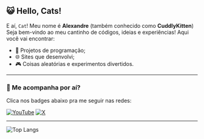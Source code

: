 ## 😺 Hello, Cats!

E aí, <code>Cat</code>! Meu nome é **Alexandre** (também conhecido como **CuddlyKitten**)  
Seja bem-vindo ao meu cantinho de códigos, ideias e experiências! Aqui você vai encontrar:

- 🧠 Projetos de programação;
- 🌐 Sites que desenvolvi;
- 🎮 Coisas aleatórias e experimentos divertidos.

---

### 🎥 Me acompanha por aí?

Clica nos badges abaixo pra me seguir nas redes:

[![YouTube](https://img.shields.io/badge/CuddlyKitten-YouTube-red)](https://www.youtube.com)
[![X](https://img.shields.io/badge/CuddlyKitten-X-black)](https://x.com/Raposa_Wuz)
<!--[![Instagram](https://img.shields.io/badge/Alexandrephorg-Instagram-purple)](https://www.youtube.com)-->

---

![Top Langs](https://github-readme-stats.vercel.app/api/top-langs/?username=Cuddlykitten-Dev&hide_title=True&layout=compact&&theme=transparent&card_width=800)





